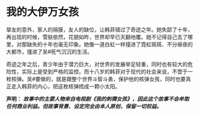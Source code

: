 # 我的大伊万女孩
挚友的意外，家人的隔膜，友人的缺位，让韩菲错过了奇迹之年。她失踪了十年，再出现的时候，雪肤依然，花貌如昨，世界却早已天翻地覆。她不记得自己去了哪里，对那缺失的十年也毫无印象。她像一道白虹一样撞进了霓虹斑斑、不分昼夜的大都市，撞进了吴#死气沉沉的生活。

奇迹之年之后，青少年由于潜力巨大，对世界的发展举足轻重，同时也有较大的危险性，实际上是受到严格的监控。而十八岁的韩菲对于现代的社会来说，不啻于一枚核弹。吴#要做的，就是跟整个世界斗智斗勇，保护他的核弹女孩，同时也要真正走入韩菲的内心，把这枚核弹捂成一颗小太阳。

**声明：**
***故事中的主要人物来自电视剧《我的刺猬女孩》，因此这个故事不会牟取任何商业利益。但故事背景、设定完全由本人原创，保留一切权益。***



